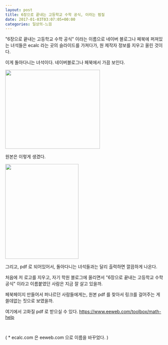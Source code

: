 ```yaml
---
layout: post
title: 6장으로 끝내는 고등학교 수학 공식, 이라는 펌질
date: 2017-01-03T03:07:05+00:00
categories: 일상의-느낌
---
```

<span data-offset-key="77bef-0-0">"6장으로 끝내는 고등학교 수학 공식" 이라는 이름으로 네이버 블로그나 페북에 퍼져있는 녀석들은 ecalc 라는 곳의 슬라이드를 가져다가, 원 제작자 정보를 지우고 올린 것이다.
</span>

이게 돌아다니는 녀석이다. 네이버블로그나 페북에서 가끔 보인다.

<a href="http://jinto.pe.kr/wp-content/uploads/2017/01/capture-18-1.png"><img class="alignnone wp-image-4082 size-medium" src="http://jinto.pe.kr/wp-content/uploads/2017/01/capture-18-1-300x250.png" width="300" height="250" /></a>

원본은 이렇게 생겼다.

<a href="http://jinto.pe.kr/wp-content/uploads/2017/01/capture-19.png"><img class="alignnone wp-image-4083 size-medium" src="http://jinto.pe.kr/wp-content/uploads/2017/01/capture-19-232x300.png" width="232" height="300" /></a>

그리고, pdf 로 되어있어서, 돌아다니는 녀석들과는 달리 출력하면 깔끔하게 나온다.

처음에 저 로고를 지우고, 자기 학원 블로그에 올리면서 "<span data-offset-key="77bef-0-0">6장으로 끝내는 고등학교 수학 공식</span>" 이라고 이름붙였던 사람은 지금 잘 살고 있을까.

페북페이지 만들어서 퍼나르던 사람들에게는, 원본 pdf 를 찾아서 링크를 걸어주는 게 쓸데없는 짓으로 보였을까.

여기에서 고화질 pdf 로 받으실 수 있다. https://www.eeweb.com/toolbox/math-help

&nbsp;

( * ecalc.com 은 eeweb.com 으로 이름을 바꾸었다. )
